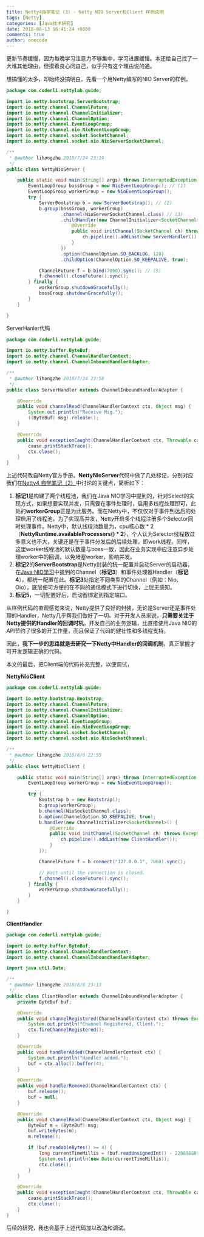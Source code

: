 ```yaml
---
title: Netty4自学笔记 (3) - Netty NIO Server和Client 样例说明
tags: [Netty]
categories: [Java技术研究]
date: 2018-08-13 16:41:24 +0800
comments: true
author: onecode
---
```

更新节奏缓慢，因为每晚学习注意力不够集中，学习进展缓慢。本还给自己找了一大堆其他理由，但摸着良心问自己，似乎只有这个理由说的通。

想搞懂的太多，却始终没搞明白。先看一个用Netty编写的NIO Server的样例。

<!--break-->

```java
package com.coderli.nettylab.guide;

import io.netty.bootstrap.ServerBootstrap;
import io.netty.channel.ChannelFuture;
import io.netty.channel.ChannelInitializer;
import io.netty.channel.ChannelOption;
import io.netty.channel.EventLoopGroup;
import io.netty.channel.nio.NioEventLoopGroup;
import io.netty.channel.socket.SocketChannel;
import io.netty.channel.socket.nio.NioServerSocketChannel;

/**
 * @author lihongzhe 2018/7/24 23:19
 */
public class NettyNioServer {

    public static void main(String[] args) throws InterruptedException {
        EventLoopGroup bossGroup = new NioEventLoopGroup(); // (1)
        EventLoopGroup workerGroup = new NioEventLoopGroup();
        try {
            ServerBootstrap b = new ServerBootstrap(); // (2)
            b.group(bossGroup, workerGroup)
                    .channel(NioServerSocketChannel.class) // (3)
                    .childHandler(new ChannelInitializer<SocketChannel>() { // (4)
                        @Override
                        public void initChannel(SocketChannel ch) throws Exception {
                            ch.pipeline().addLast(new ServerHandler());
                        }
                    })
                    .option(ChannelOption.SO_BACKLOG, 128)
                    .childOption(ChannelOption.SO_KEEPALIVE, true);

            ChannelFuture f = b.bind(7060).sync(); // (5)
            f.channel().closeFuture().sync();
        } finally {
            workerGroup.shutdownGracefully();
            bossGroup.shutdownGracefully();
        }
    }

}

```

ServerHanler代码

```java
package com.coderli.nettylab.guide;

import io.netty.buffer.ByteBuf;
import io.netty.channel.ChannelHandlerContext;
import io.netty.channel.ChannelInboundHandlerAdapter;

/**
 * @author lihongzhe 2018/7/24 23:58
 */
public class ServerHandler extends ChannelInboundHandlerAdapter {

    @Override
    public void channelRead(ChannelHandlerContext ctx, Object msg) {
        System.out.println("Receive Msg.");
        ((ByteBuf) msg).release(); 
    }

    @Override
    public void exceptionCaught(ChannelHandlerContext ctx, Throwable cause) {
        cause.printStackTrace();
        ctx.close();
    }
}
```

上述代码改自Netty官方手册。**NettyNioServer**代码中做了几处标记，分别对应我们在[Netty4 自学笔记（2）](http://www.coderli.com/netty4-java-nio/)中讨论的关键点，简析如下：

1. **标记1**是构建了两个线程池，我们在Java NIO学习中提到的，针对Select的实现方式，如果想要实现并发，只需要在事件处理时，启用多线程处理即可，此处的**workerGroup**正是为此服务。而在Netty中，不仅仅对于事件到达后的处理启用了线程池，为了实现高并发，Netty开启多个线程注册多个Selector同时处理事件。Netty中，默认线程池数量为，cpu核心数 * 2（**NettyRuntime.availableProcessors() * 2**），个人认为Selector线程数过多意义也不大，关键还是在于事件分发后的后续处理，即work线程。同样，这里worker线程池的默认数量与boss一致，因此在业务实现中应注意异步处理worker中的回调，以免堵塞worker，影响并发。
2. **标记2**的**ServerBootstrap**是Netty封装的统一配置并启动Server的启动器，在[Java NIO学习](http://www.coderli.com/netty4-java-nio/)中提到的Channel（**标记3**）和事件处理器Handler（**标记4**），都统一配置在此。**标记3**处指定不同类型的Channel（例如：Nio、Oio），底层便可方便的在不同的通信模式下进行切换，上层无感知。
3. **标记5**，一切配置好后，启动器绑定到指定端口。

从样例代码的直观感觉来说，Netty提供了良好的封装，无论是Server还是事件处理的Handler，Netty几乎帮我们做好了一切。对于开发人员来说，**只需要关注于Netty提供的Handler的回调时机**，开发自己的业务逻辑，比直接使用Java NIO的API节约了很多的开工作量，而且保证了代码的健壮性和多线程支持。

因此，**我下一步的思路就是去研究一下Netty中Handler的回调机制**，真正掌握才可开发逻辑正确的代码。

本文的最后，把Client端的代码补充完整，以便调试，

**NettyNioClient**

```java
package com.coderli.nettylab.guide;

import io.netty.bootstrap.Bootstrap;
import io.netty.channel.ChannelFuture;
import io.netty.channel.ChannelInitializer;
import io.netty.channel.ChannelOption;
import io.netty.channel.EventLoopGroup;
import io.netty.channel.nio.NioEventLoopGroup;
import io.netty.channel.socket.SocketChannel;
import io.netty.channel.socket.nio.NioSocketChannel;

/**
 * @author lihongzhe 2018/8/6 22:55
 */
public class NettyNioClient {

    public static void main(String[] args) throws InterruptedException {
        EventLoopGroup workerGroup = new NioEventLoopGroup();

        try {
            Bootstrap b = new Bootstrap();
            b.group(workerGroup);
            b.channel(NioSocketChannel.class);
            b.option(ChannelOption.SO_KEEPALIVE, true);
            b.handler(new ChannelInitializer<SocketChannel>() {
                @Override
                public void initChannel(SocketChannel ch) throws Exception {
                    ch.pipeline().addLast(new ClientHandler());
                }
            });

            ChannelFuture f = b.connect("127.0.0.1", 7060).sync(); 

            // Wait until the connection is closed.
            f.channel().closeFuture().sync();
        } finally {
            workerGroup.shutdownGracefully();
        }
    }

}
```

**ClientHandler**

```java
package com.coderli.nettylab.guide;

import io.netty.buffer.ByteBuf;
import io.netty.channel.ChannelHandlerContext;
import io.netty.channel.ChannelInboundHandlerAdapter;

import java.util.Date;

/**
 * @author lihongzhe 2018/8/6 23:13
 */
public class ClientHandler extends ChannelInboundHandlerAdapter {
    private ByteBuf buf;

    @Override
    public void channelRegistered(ChannelHandlerContext ctx) throws Exception {
        System.out.println("Channel Registered, Client.");
        ctx.fireChannelRegistered();
    }

    @Override
    public void handlerAdded(ChannelHandlerContext ctx) {
        System.out.println("Handler added.");
        buf = ctx.alloc().buffer(4);
    }

    @Override
    public void handlerRemoved(ChannelHandlerContext ctx) {
        buf.release();
        buf = null;
    }

    @Override
    public void channelRead(ChannelHandlerContext ctx, Object msg) {
        ByteBuf m = (ByteBuf) msg;
        buf.writeBytes(m);
        m.release();

        if (buf.readableBytes() >= 4) { 
            long currentTimeMillis = (buf.readUnsignedInt() - 2208988800L) * 1000L;
            System.out.println(new Date(currentTimeMillis));
            ctx.close();
        }
    }

    @Override
    public void exceptionCaught(ChannelHandlerContext ctx, Throwable cause) {
        cause.printStackTrace();
        ctx.close();
    }
}
```

后续的研究，我也会基于上述代码加以改造和调试。